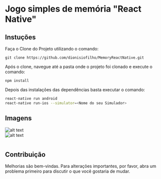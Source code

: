# Jogo simples de memória "React Native"



## Instuções

Faça o Clone do Projeto utilizando o comando:

```git
git clone https://github.com/dionisiofilho/MemoryReactNative.git
```
Após o clone, navegue até a pasta onde o projeto foi clonado e execute o comando:

```npm
npm install
```

Depois das instalações das dependências basta executar o comando:

```bash
react-native run android
react-native run-ios --simulator=<Nome do seu Simulador>
```

## Imagens
![alt text](https://i.ibb.co/D9X1whw/Capture.png) <br>
![alt text](https://i.ibb.co/cCyhF8s/Capture22.png)

```bash

```

## Contribuição
Melhorias são bem-vindas. Para alterações importantes, por favor, abra um problema primeiro para discutir o que você gostaria de mudar.

